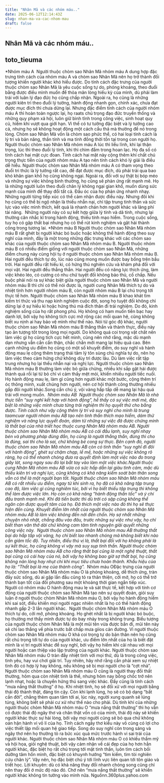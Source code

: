```yaml
---
title: "Nhân Mã và các nhóm máu.."
date: 2025-06-12T12:14:43Z
slug: nhan-ma-va-cac-nhom-mau
draft: false
---
```


## Nhân Mã và các nhóm máu..

## toto_tieuma

*Nhóm máu A​ ​ Người thuộc chòm sao Nhân Mã nhóm máu A dung hợp đặc trưng tính cách của nhóm máu A và chòm sao Nhân Mã nên họ trở thành đối tượng khiến người khác khó hiểu được. Do tính cách đặc trưng của người thuộc chòm sao Nhân Mã là yêu cuộc sống tự do, phóng khoáng, theo đuổi bằng được điều mình muốn để thỏa mãn lòng hiếu kỳ của mình, dù phải làm trái với luân lý đạo đức họ cũng chấp nhận. Ngoài ra, họ cũng là những người kiên trì theo đuổi lý tưởng, hành động nhanh gọn, chính xác, chưa đạt được mục đích thì chưa dừng lại.​ ​Nhưng đặc điểm tính cách của người nhóm máu A thì hoàn toàn ngược lại, họ raats chú trọng đạo đức truyền thống và những quy phạm xã hội, luôn giữ bình tĩnh trong công việc, sinh hoạt quy củ, hiếm khi vượt qua giới hạn. Vì thế có tư tưởng đặc biệt và lý tưởng cao cả, nhưng họ sẽ không hoạt động một cách cẩu thả mà thường để nó trong lòng.​ ​Chòm sao Nhân Mã vốn là chòm sao phức thể, có hai loại tính cách là lý trí và bản năng, thần tính và ma tính đồng thời tồn tại trong con người họ.​ ​ Người thuộc chòm sao Nhân Mã nhóm máu A lúc thì liều lĩnh, khi lại thận trọng, lúc thì theo đuổi lý tính, khi thì chìm đắm trong hoan lạc. Họ đa số có tính cách hai mặt cực đoan. Tính cách hai mặt này cộng thêm khí chất chú trọng thực tiễn của người nhóm máu A tạo nên tính cách khó lý giải là điều dễ hiểu.​ ​Người thuộc chòm sao Nhân Mã nhóm máu A có tham vọng theo đuổi tri thức là lý tưởng rất cao, để đạt được mục đích, dù phải trải qua bao khó khăn gian khổ họ cũng không ngại. Ngoài ra, đối với sự thật bị bóp méo và những sự việc không bình thường, họ cũng sẽ phản ứng rất mạnh mẽ. Họ là những người luôn theo đuổi chân lý không ngại gian khổ, muốn dùng sức mạnh của mình để thay đổi tất cả.​ ​Đầu óc của họ phản ứng nhanh nhạy. Những người từng tiếp xúc có thể cảm nhận được điều này. Nhưng đôi khi họ cũng có thể bị ngộ nhận là thiếu nhẫn nại, chỉ tập trung tinh thần và sức lực vào việc mình thích, kết quả là nhanh chán hơn người khác và lãng phí tài năng.​ ​ Những người này có sự kết hợp giữa lý tính và dã tính, nhưng lại thường cân nhắc kĩ trong hành động, thiếu tính mạo hiểm. Trong cuộc sống, tuy họ có gặp thất bại nhưng họ có thể rút kinh nghiệm và gặt hái thành công trong tương lai.​ ​*Nhóm máu B​ ​Người thuộc chòm sao Nhân Mã nhóm máu B rất ghét bị người khác bó buộc hoặc không thể hành động theo suy nghĩ của mình, đây là một trong những đặc trưng khác với các chòm sao khác của người thuộc chòm sao Nhân Mã nhóm máu B.​ Người thuộc nhóm máu B có nhiều điểm giống với người thuộc chòm sao Nhân Mã, những điểm chung này cùng hội tụ ở người thuộc chòm sao Nhân Mã nhóm máu B.​ Hai người đều thích tự do, lúc nào cũng mong muốn được bay bổng trên bầu trời.​ Hai người đều rất hiếu kì, có hứng thú nghiên cứu và khám phá đối với mọi vật.​ Hai người đều thẳng thắn.​ Hai người đều có năng lực thích ứng, làm việc khéo léo, có cương có nhu chứ tuyệt đối không bảo thủ, cố chấp.​ ​Nếu buộc phải nói ra sự khác biệt giữa người thuộc chòm sao Nhân Mã và người nhóm máu B thì chỉ có thể nói được là, người cung Nhân Mã thích tự do và nhiệt tình hơn người nhóm máu B, còn người nhóm máu B lại chú trọng tới thực tế hơn.​ Người thuộc chòm sao Nhân Mã nhóm máu B khao khát tìm kiếm tri thức và thu nạp kinh nghiệm cuộc đời, song họ tuyệt đối không chỉ dừng lại ở sự hiếu kì hoặc hứng thú mà đích thân đi trải nghiệm. Do đó, kinh nghiệm sống của họ rất phong phú.​ ​Họ không có ham muốn tiền bạc hay danh lợi, bởi vậy họ không tích cực mở rộng các mối quan hệ, cũng không biết xu nịnh ai hay bảo vệ mình như thế nào. Nói từ góc độ khác, người thuộc chòm sao Nhân Mã nhóm máu B thẳng thắn và thành thực, điều này tạo ân tượng tốt trong lòng mọi người.​ Do không quá coi trọng vật chất nên làm việc gì họ cũng tích cực hết mình, cũng nên nhớ rằng, mặc dù mạnh dạn nhưng vẫn cần cẩn thận, chắc chắn mới mang lại hiệu quả cao.​ Bên cạnh những ưu điểm họ cũng có một số khuyết điểm, do suy nghĩ và hành động mau lẹ cộng thêm trạng thái tâm lý tôn sùng chủ nghĩa tự do, nên họ làm việc theo cảm hứng chứ không dùy trì được lâu. Dù làm việc rất tập trung nhưng họ lại thếu nhẫn nại và nghị lực.​ Người thuộc chòm sao Nhân Mã nhóm máu B thường làm việc bỏ giữa chừng, nhiều khi sắp gặt hái được thành quả rồi lại từ bỏ chỉ vì cảm thấy mệt mỏi, khiến nhiều người tiếc nuối. ​ Họ hành động mau lẹ, làm gì cũng hơn người khác một bước, cộng thêm trí óc thông minh, xuất chúng hơn người, nên cơ hội thành công thường nhiều gấp đôi người khác.Song cần chú ý, vội vàng hấp tấp dễ mang lại hậu quá trái với mong muốn.​ ​  *Nhóm máu AB​ ​ Người thuộc chòm sao Nhân Mã là nhà thực tiễn “suy nghĩ kết hợp với hành động”, hễ thấy có sự việc mới mẻ, đặc biệt là những việc mình chưa từng trải nghiệm thì họ quyết thử cho bằng được. Tính cách như vậy cộng thêm lý trí và suy nghĩ cho mình là trung taamcuar người nhóm máu AB tạo nên tinh thần thích mạo hiểm, dám thử nghiệm và năng lực quyết đoán, dám từ những sự việc đã được chứng minh là thất bại của nhà triết học thuộc cung Nhân Mã nhóm máu AB.​ Người thuộc chòm sao Nhân Mã nhóm máu AB có cái đầu lạnh, suy nghĩ nhạy bén và phương pháp đúng đắn, họ cũng là người thẳng thắn, đúng thì cho là đúng, sai thì cho là sai, chứ không bẻ cong sự thực.​ Bên cạnh đó, người thuộc chòm sao Nhân Mã nhóm máu AB còn có tinh thần “suy nghĩ đi đôi với hành động”, ghét sự chậm chạp, lề mề, hoặc những sự việc không rõ ràng, họ có thể nhanh chóng đưa ra quyết định làm một việc nào đo trong giây lát, song ngay sau đó lại bắt tay vào làm một việc khác.​ ​Người thuộc cung Nhân Mã nhóm máu AB vừa có sức hấp dẫn lại giàu tình cảm, mặc dù thiếu kiên trì và nghị lực, cũng không có khả năng kiểm soát bản thân song vẫn có thể là một người bạn tốt.​ Người thuộc chòm sao Nhân Mã nhóm máu AB có rất nhiều ưu điểm, ngay từ khi sinh ra, họ đã có khả năng tập trung cao độ, làm việc gì cũng nghiêm túc, bởi vì họ biết thiếu tập trung thì không thể làm được việc lớn. Họ còn có khả năng “hành động thần tốc” và ý chí đấu tranh mạnh mẽ. Khi đã tiến bước thì dù trời có sập cũng không thể ngăn cản được quyết tâm của họ. Đã thích một việc nào đó thì họ sẽ thực hiện đến cùng.​ Khuyết điểm lớn nhất của người thuộc chòm sao Nhân Mã nhóm máu AB là làm việc không đến nới đến chốn. Họ sợ nhất những chuyện nhỏ nhặt, chẳng đâu vào đâu, trước những sự việc như vậy, họ chỉ biết than vãn thở dài chứ không cam tâm tình nguyện giải quyết những công việc này.​ ​ Người thuộc chòm sao Nhân Mã nhóm mau AB thường thất bại do hấp tấp vội vàng, họ chỉ biết lao nhanh chóng mà không biết khi nào cần giảm tốc độ. Tuy nhiên, điều thú vị là, thất bại đối với họ không phải là sự kết thúc, họ cũng không vì vậy mà suy sụp tinh thần.​ Người thuộc chòm sao Nhân Mã nhóm máu AB cho rằng thất bại cũng là một nghệ thuật, thất bại cũng có cái hay của nó, bởi vậy họ không bao giờ sợ thất bại, họ cũng không nản lòng hay nhụt chí khi mục tiêu chưa hoàn thành. Khẩu hiệu của họ là: “Thất bại là mẹ của thành công”.​ ​* Nhóm máu O​Đặc trưng của người thuộc chòm sao Nhân Mã nhóm máu O lá phóng khoáng, dễ thích ứng, tràn đầy sức sống, dù ai gặp lần đầu cũng tỏ ra thân thiện, cởi mở, họ có thể trở thành bạn tốt của đối phương sau một khoảng thời gian ngắn tiếp xúc.​ Người có nhóm máu O hành động mau lẹ và sát thực tế, kết hợp với tính cơ động của người thuộc chòm sao Nhân Mã tạo nên sự quyết đoán, giỏi suy luận ở người thuộc chòm Nhân Mã nhóm máu O, bởi vậy họ hành động hiếm khi sai sót, điều khiến mọi người ngạc nhiên nhất là họ có thế hành động nhanh gấp 2-3 lần người khác.​ ​ Người thuộc chòm Nhân Mã nhóm máu O thích tự do, cởi mở, phóng khoáng. Họ ghét nhất là bị người khác bó buộc, họ thường mơ thấy mình được tự do bay nhảy trong không trung.​ Biểu tượng của người thuộc chòm Nhân Mã là một mũi tên vừa được bắn đi, mũi tên này sẽ chỉ lao thẳng về phía trước bất chấp mưa giios cản đường. Vì người thuộc chòm sao Nhân Mã nhóm máu O khá coi trọng tự do bản thân nên họ cũng rất chú trọng tới tự do của người khác, ưu điểm lớn nhất của họ là biết đặt mình là vị trí người khác để suy nghĩ, bởi vậy họ hiếm khi cãi nhau với mọi người hoặc can thiệp vào lập trường của người khác.​ Người thuộc chòm sao Nhân Mã nhóm máu O tràn đầy nhiệt tình với mọi thứ, dù là trong công việc, tình yêu, hay vui chơi giải trí. Tuy nhiên, hãy nhớ rằng cần phải xem sự nhiệt tình đó có hợp lý hay không, nếu không sẽ bị mọi người cho là “cợt nhả”.​ ​Người thuộc chòm sao Nhân Mã nhóm máu O cũng là người thay đổi thất thường, hôm qua còn nhiệt tình là thế, nhưng hôm nay bỗng chốc trở nên lạnh nhạt, hoặc là chuyển hứng thú sang việc khác. Đấy cũng là tính cách “mưa nắng thất thường” ở họ. Khi nhiệt tình, họ sẽ đối xử với mọi người bằng thái độ thành thật, đáng tin cậy. Còn khi lạnh lùng, họ sẽ có bộ dạng “bất cần đời”, chẳng thèm quan tâm tới ai, lúc này, người xung quanh sẽ lúng túng, không biết sẽ phải cư xử như thế nào cho phải.​ Dù tính khí của những người thuộc chòm Nhân Mã nhóm máu O “mưa nắng thất thường” thì họ vẫn có được thái độ ngây thơ và chân thật vốn có của mình, thái độ này sẽ khiến người khác thực sự hài lòng, bởi vậy mọi người cũng sẽ bỏ qua chứ không oán hận hành vi vô lí của họ. Tính cách ngây thơ kiểu này vô cùng có lợi cho việc thiết lập mối quan hệ giao tiếp. Song do suy nghĩ còn trong sáng và ngây thơ nên họ thường tỏ ra bức xúc quá mức trước hành vi sai trái của người khác.​ Người thuộc chòm sao Nhân Mã nhóm máu O có khiếu thẩm mỹ và hội họa, giỏi nghệ thuật, bởi vậy cảm nhận về cái đẹp của họ hơn hẳn người khác, đặc biệt họ rất chú trọng tới mặt tinh thần, luôn tìm cách bồi dưỡng tâm hồn mình, đặc biệt có khuynh hướng “tìm kiếm, tìm tòi nghiên cứu chân lý”. Vậy nên, họ đặc biệt chú ý tới lĩnh vực liên quan tới tôn giáo và triết học.​ Lời khuyên: dù có khả năng thay đổi nhanh chóng song cũng chỉ nên thay đổi ở mức độ nào đó. Chớ nên “mưa nắng thất thường” sẽ khiến người khác không tin tưởng vào mình nữa.​ ​Nguồnn.360plus.yahoo.com​ ​ ​